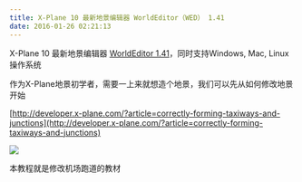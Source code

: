 ```yaml
---
title: X-Plane 10 最新地景编辑器 WorldEditor（WED） 1.41
date: 2016-01-26 02:21:13
---
```



X-Plane 10 最新地景编辑器 [WorldEditor 1.41](http://developer.x-plane.com/tools/worldeditor/)，同时支持Windows, Mac, Linux操作系统

作为X-Plane地景初学者，需要一上来就想造个地景，我们可以先从如何修改地景开始

[http://developer.x-plane.com/?article=correctly-forming-taxiways-and-junctions](http://developer.x-plane.com/?article=correctly-forming-taxiways-and-junctions)




![](http://developer.x-plane.com/wp-content/uploads/2015/12/Apt_guidelines_badt.jpg)



本教程就是修改机场跑道的教材

